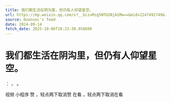 ```yaml
---
title: 我们都生活在阴沟里，但仍有人仰望星空。
url: https://mp.weixin.qq.com/s?__biz=Mzg5NTU2NjA1Mw==&mid=2247492749&idx=2&sn=c2d0d4574aa5edc45ee41e68f42250eb
source: Doonsec's feed
date: 2024-09-14
fetch_date: 2025-10-06T18:23:30.958680
---
```


# 我们都生活在阴沟里，但仍有人仰望星空。

：
，
。

视频
小程序
赞
，轻点两下取消赞
在看
，轻点两下取消在看